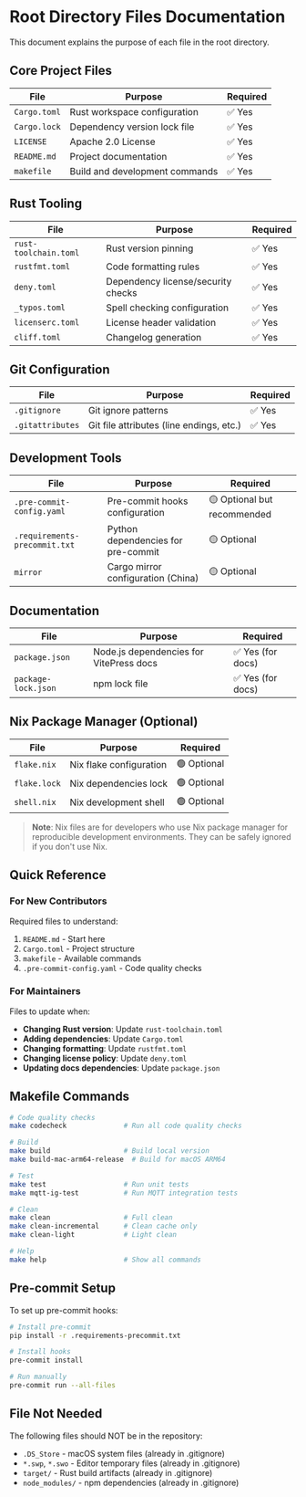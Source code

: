 # Root Directory Files Documentation

This document explains the purpose of each file in the root directory.

## Core Project Files

| File | Purpose | Required |
|------|---------|----------|
| `Cargo.toml` | Rust workspace configuration | ✅ Yes |
| `Cargo.lock` | Dependency version lock file | ✅ Yes |
| `LICENSE` | Apache 2.0 License | ✅ Yes |
| `README.md` | Project documentation | ✅ Yes |
| `makefile` | Build and development commands | ✅ Yes |

## Rust Tooling

| File | Purpose | Required |
|------|---------|----------|
| `rust-toolchain.toml` | Rust version pinning | ✅ Yes |
| `rustfmt.toml` | Code formatting rules | ✅ Yes |
| `deny.toml` | Dependency license/security checks | ✅ Yes |
| `_typos.toml` | Spell checking configuration | ✅ Yes |
| `licenserc.toml` | License header validation | ✅ Yes |
| `cliff.toml` | Changelog generation | ✅ Yes |

## Git Configuration

| File | Purpose | Required |
|------|---------|----------|
| `.gitignore` | Git ignore patterns | ✅ Yes |
| `.gitattributes` | Git file attributes (line endings, etc.) | ✅ Yes |

## Development Tools

| File | Purpose | Required |
|------|---------|----------|
| `.pre-commit-config.yaml` | Pre-commit hooks configuration | 🟡 Optional but recommended |
| `.requirements-precommit.txt` | Python dependencies for pre-commit | 🟡 Optional |
| `mirror` | Cargo mirror configuration (China) | 🟡 Optional |

## Documentation

| File | Purpose | Required |
|------|---------|----------|
| `package.json` | Node.js dependencies for VitePress docs | ✅ Yes (for docs) |
| `package-lock.json` | npm lock file | ✅ Yes (for docs) |

## Nix Package Manager (Optional)

| File | Purpose | Required |
|------|---------|----------|
| `flake.nix` | Nix flake configuration | 🟢 Optional |
| `flake.lock` | Nix dependencies lock | 🟢 Optional |
| `shell.nix` | Nix development shell | 🟢 Optional |

> **Note**: Nix files are for developers who use Nix package manager for reproducible development environments. They can be safely ignored if you don't use Nix.

## Quick Reference

### For New Contributors

Required files to understand:
1. `README.md` - Start here
2. `Cargo.toml` - Project structure
3. `makefile` - Available commands
4. `.pre-commit-config.yaml` - Code quality checks

### For Maintainers

Files to update when:
- **Changing Rust version**: Update `rust-toolchain.toml`
- **Adding dependencies**: Update `Cargo.toml`
- **Changing formatting**: Update `rustfmt.toml`
- **Changing license policy**: Update `deny.toml`
- **Updating docs dependencies**: Update `package.json`

## Makefile Commands

```bash
# Code quality checks
make codecheck              # Run all code quality checks

# Build
make build                  # Build local version
make build-mac-arm64-release  # Build for macOS ARM64

# Test
make test                   # Run unit tests
make mqtt-ig-test           # Run MQTT integration tests

# Clean
make clean                  # Full clean
make clean-incremental      # Clean cache only
make clean-light            # Light clean

# Help
make help                   # Show all commands
```

## Pre-commit Setup

To set up pre-commit hooks:

```bash
# Install pre-commit
pip install -r .requirements-precommit.txt

# Install hooks
pre-commit install

# Run manually
pre-commit run --all-files
```

## File Not Needed

The following files should NOT be in the repository:
- `.DS_Store` - macOS system files (already in .gitignore)
- `*.swp`, `*.swo` - Editor temporary files (already in .gitignore)
- `target/` - Rust build artifacts (already in .gitignore)
- `node_modules/` - npm dependencies (already in .gitignore)

